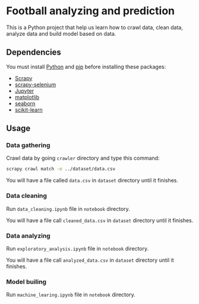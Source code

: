 # Football analyzing and prediction

This is a Python project that help us learn how to crawl data, clean data, analyze data and build model based on data.

## Dependencies
You must install [Python](https://www.python.org/) and [pip](https://pip.pypa.io/en/stable/) before installing these packages:
- [Scrapy](https://pypi.org/project/Scrapy/)
- [scrapy-selenium](https://pypi.org/project/scrapy-selenium/)
- [Jupyter](https://pypi.org/project/jupyter/)
- [matplotlib](https://pypi.org/project/matplotlib/)
- [seaborn](https://pypi.org/project/seaborn/)
- [scikit-learn](https://pypi.org/project/scikit-learn/)

## Usage

### Data gathering

Crawl data by going `crawler` directory and type this command:
```sh
scrapy crawl match -o ../dataset/data.csv
```
You will have a file called `data.csv` in `dataset` directory until it finishes.

### Data cleaning

Run `data_cleaning.ipynb` file in `notebook` directory.

You will have a file call `cleaned_data.csv` in `dataset` directory until it finishes.

### Data analyzing

Run `exploratory_analysis.ipynb` file in `notebook` directory.

You will have a file call `analyzed_data.csv` in `dataset` directory until it finishes.

### Model builing

Run `machine_learing.ipynb` file in `notebook` directory.
